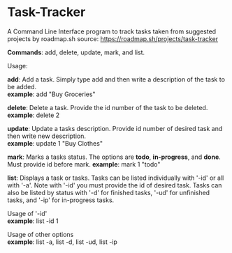 # Task-Tracker
A Command Line Interface program to track tasks taken from suggested projects by roadmap.sh 
source: https://roadmap.sh/projects/task-tracker

**Commands**: add, delete, update, mark, and list.  

Usage:
  
  **add**:  Add a task.  Simply type add and then write a description of the task to be added.  
  **example**:  add "Buy Groceries"


  **delete**:  Delete a task.  Provide the id number of the task to be deleted.  
  **example**: delete 2


  **update**:  Update a tasks description.  Provide id number of desired task and then write new description.  
  **example**:  update 1 "Buy Clothes"


  **mark**:  Marks a tasks status.  The options are **todo**, **in-progress**, and **done**.  Must provide id before mark.
  **example**: mark 1 "todo"


  **list**:  Displays a task or tasks.  Tasks can be listed individually with '-id' or all with '-a'.  Note with '-id' you must provide the id of desired task.  Tasks can also be listed by status with '-d' for finished tasks, 
  '-ud' for unfinished tasks, and '-ip' for in-progress tasks.

  Usage of '-id'  
    **example**: 
          list -id 1

  Usage of other options  
    **example**: 
          list -a,
          list -d,
          list -ud,
          list -ip
